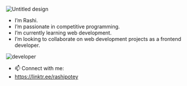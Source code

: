 ![Untitled design](https://user-images.githubusercontent.com/111111887/209570558-f67ef02d-6c07-43e0-be47-91fa5f960627.gif)
- I’m Rashi. 
- I’m passionate in competitive programming.
- I’m currently learning web development.
- I’m looking to collaborate on web development projects as a frontend developer.

![developer](https://user-images.githubusercontent.com/111111887/209569894-4f7650e6-64f8-4cc5-b24f-8372e8a82e7e.png)
- 📫 Connect with me:
- https://linktr.ee/rashipotey

